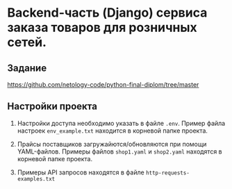 # Backend-часть (Django) сервиса заказа товаров для розничных сетей.

## Задание 


https://github.com/netology-code/python-final-diplom/tree/master


## Настройки проекта

1. Настройки доступа необходимо указать в файле `.env`. Пример файла настроек `env_example.txt` находится в корневой папке проекта.

2. Прайсы поставщиков загружайются/обновляются при помощи YAML-файлов. Примеры файлов `shop1.yaml` и `shop2.yaml` находятся в корневой папке проекта.

3. Примеры API запросов находятся в файле `http-requests-examples.txt`